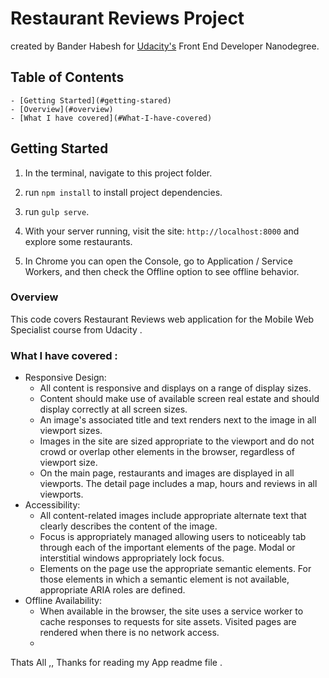 # Restaurant Reviews Project
created by Bander Habesh for [Udacity's](https://www.udacity.com) Front End Developer Nanodegree. 


## Table of Contents
    - [Getting Started](#getting-stared)
    - [Overview](#overview)
    - [What I have covered](#What-I-have-covered)


## Getting Started
1. In the terminal, navigate to this project folder.

2. run `npm install` to install project dependencies.

3. run `gulp serve`.

4. With your server running, visit the site: `http://localhost:8000` and explore some restaurants.

5. In Chrome you can open the Console, go to Application / Service Workers, and then check the Offline option to see offline behavior.

### Overview
This code covers Restaurant Reviews web application for the Mobile Web Specialist course from Udacity .

### What I have covered : 
- Responsive Design:
    - All content is responsive and displays on a range of display sizes.
    - Content should make use of available screen real estate and should display correctly at all screen sizes.
    - An image's associated title and text renders next to the image in all viewport sizes.
    - Images in the site are sized appropriate to the viewport and do not crowd or overlap other elements in the browser, regardless of viewport size.
    - On the main page, restaurants and images are displayed in all viewports. The detail page includes a map, hours and reviews in all viewports.
- Accessibility:
    - All content-related images include appropriate alternate text that clearly describes the content of the image.
    - Focus is appropriately managed allowing users to noticeably tab through each of the important elements of the page. Modal or interstitial windows appropriately lock focus.
    - Elements on the page use the appropriate semantic elements. For those elements in which a semantic element is not available, appropriate ARIA roles are defined.
- Offline Availability:
    - When available in the browser, the site uses a service worker to cache responses to requests for site assets. Visited pages are rendered when there is no network access.
    - 

Thats All ,, Thanks for reading my App readme file .
